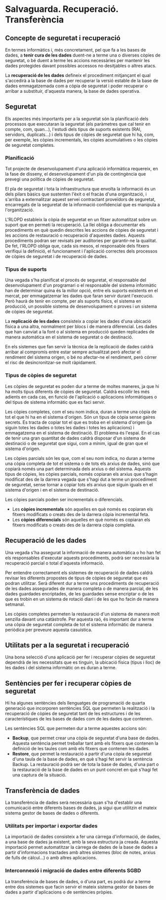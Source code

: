 Salvaguarda. Recuperació. Transferència
===================

Concepte de seguretat i recuperació
---------------------
En termes informàtics i, més concretament, pel que fa a les bases de dades, a **tenir cura de les dades** duent-ne a terme una o diverses còpies de seguretat, o bé duent a terme les accions necessàries per mantenir les dades protegides davant possibles accessos no desitjables o altres atacs.

La **recuperació de les dades** defineix el procediment mitjançant el qual s'accedirà a la base de dades per recuperar la versió estable de la base de dades emmagatzemada com a còpia de seguretat i poder recuperar o arribar a substituir, d'aquesta manera, la base de dades operativa.

Seguretat
---------------------
Els aspectes més importants per a la seguretat són la planificació dels processos que executaran la seguretat (els paràmetres que cal tenir en compte, com, quan…), l'estudi dels tipus de suports existents (RAI, servidors, duplicats…) i dels tipus de còpies de seguretat que hi ha, com, per exemple, les còpies incrementals, les còpies acumulatives o les còpies de seguretat completes.

###  Planificació

Tot projecte de desenvolupament d'una aplicació informàtica requereix, en la fase de disseny, el desenvolupament d'un pla de contingència que prevegi una política de còpies de seguretat.


El pla de seguretat i tota la infraestructura que envolta la informació és un dels pilars bàsics que sustenten l'èxit o el fracàs d'una organització, i s'arriba a externalitzar aquest servei contractant proveïdors de seguretat, encarregats de la seguretat de la informació confidencial que es manipula a l'organització.

L'RLOPD estableix la còpia de seguretat en un fitxer automatitzat sobre un suport que en permeti la recuperació. La llei obliga a documentar els procediments en què quedin descrites les accions de còpies de seguretat i les accions de restauració o recuperació d'aquestes dades. Aquests procediments podran ser revisats per auditories per garantir-ne la qualitat. De fet, l'RLOPD obliga que, cada sis mesos, el responsable dels fitxers verifiqui la definició, el funcionament i l'aplicació correctes dels processos de còpies de seguretat i de recuperació de dades.

### Tipus de suports

Una vegada s'ha planificat el procés de seguretat, el responsable del desenvolupament d'un programari o el responsable del sistema informàtic han de determinar quina és la millor opció, entre els suports existents en el mercat, per emmagatzemar les dades que faran servir durant l'execució. Però haurà de tenir en compte, per als suports físics, el sistema en producció, un possible sistema de desenvolupament o proves i un sistema de còpies de seguretat.

La **replicació de les dades** consisteix a copiar les dades d'una ubicació física a una altra, normalment per blocs i de manera diferencial. Les dades que han canviat a la font o al sistema en producció queden replicades de manera automàtica en el sistema de seguretat o de destinació.

En els sistemes que fan servir la tècnica de la replicació de dades caldrà arribar al compromís entre estar sempre actualitzat però afectar el rendiment del sistema origen, o bé no afectar-ne el rendiment, però córrer el risc de desincronitzar-se molt ràpidament.

###  Tipus de còpies de seguretat

Les còpies de seguretat es poden dur a terme de moltes maneres, ja que hi ha molts tipus diferents de còpies de seguretat. Caldrà escollir les més adients en cada cas, en funció de l'aplicació o aplicacions informàtiques o del tipus de sistema informàtic que es faci servir.

Les còpies completes, com el seu nom indica, duran a terme una còpia de tot el que hi ha en el sistema d'origen. Són un tipus de còpia sense gaires secrets. Es tracta de copiar tot el que es troba en el sistema d'origen (ja siguin totes les dades o totes les dades i totes les aplicacions) i emmagatzema en el sistema de destinació. El problema és l'espai. En el cas de tenir una gran quantitat de dades caldrà disposar d'un sistema de destinació o de seguretat que sigui, com a mínim, igual de gran que el sistema d'origen.

Les còpies parcials són les que, com el seu nom indica, no duran a terme una còpia completa de tot el sistema o de tots els arxius de dades, sinó que copiarà només una part determinada dels arxius o del sistema. Aquests tipus de còpies, les còpies parcials, només copiaran els arxius que s'hagin modificat des de la darrera vegada que s'hagi dut a terme un procediment de seguretat, sense tornar a copiar tots els arxius que siguin iguals en el sistema d'origen i en el sistema de destinació.

Les còpies parcials poden ser incrementals o diferencials.
* Les **còpies incrementals** són aquelles en què només es copiaran els
fitxers modificats o creats des de la darrera còpia incremental feta.
* Les **còpies diferencials** són aquelles en què només es copiaran els
fitxers modificats o creats des de la darrera còpia completa.

Recuperació de les dades
---------------------

Una vegada s'ha assegurat la informació de manera automàtica o ho han fet els responsables d'executar aquests procediments, podrà ser necessària la recuperació parcial o total d'aquesta informació.

Per entendre correctament els sistemes de recuperació de dades caldrà revisar les diferents propostes de tipus de còpies de seguretat que es podran utilitzar. Serà diferent dur a terme uns procediments de recuperació de les dades assegurades de manera completa o de manera parcial, de les dades guardades encriptades, de les guardades sense encriptar o de les que es trobin en un sistema de rotació diari i de les que ho facin de manera setmanal.

Les còpies completes permeten la restauració d'un sistema de manera molt senzilla davant una catàstrofe. Per aquesta raó, és important dur a terme una còpia de seguretat completa de tot el sistema informàtic de manera periòdica per preveure aquesta casuística.

Utilitats per a la seguretat i recuperació
---------------------
Una bona selecció d'una aplicació per fer i recuperar còpies de seguretat dependrà de les necessitats que es tinguin, la ubicació física (tipus i lloc) de les dades i del sistema informàtic on es duran a terme.

Sentències per fer i recuperar còpies de seguretat
---------------------


Hi ha algunes sentències dels llenguatges de programació de quarta generació que incorporen sentències SQL que permeten la realització i la recuperació de còpies de seguretat tant de les estructures i de les característiques de les bases de dades com de les dades que contenen.

Les sentències SQL que permeten dur a terme aquestes accions són:

* **Backup**, que permet crear una còpia de seguretat d'una base de dades. Aquesta sentència permet treballar tant amb els fitxers que contenen la definició de les taules com amb els fitxers que contenen les dades.
* **Restore**, que permet la restauració a partir d'una còpia de seguretat d'una taula de la base de dades, en què s'hagi fet servir la sentència Backup. La restauració podrà ser de tota la base de dades, d'una part o la restauració de la base de dades en un punt concret en què s'hagi fet una captura de la situació.





Transferència de dades
---------------------

La transferència de dades serà necessària quan s'ha d'establir una comunicació entre diferents bases de dades, ja sigui que utilitzin el mateix sistema gestor de bases de dades o diferents.

###  Utilitats per importar i exportar dades

La importació de dades consisteix a fer una càrrega d'informació, de dades, a una base de dades ja existent, amb la seva estructura ja creada. Aquesta importació permet automatitzar la càrrega de dades de la base de dades a partir d'informacions tractades amb altres sistemes (bloc de notes, arxius de fulls de càlcul…) o amb altres aplicacions.

###  Interconnexió i migració de dades entre diferents SGBD

La transferència de bases de dades, o d'una part, es podrà dur a terme entre dos sistemes que facin servir el mateix sistema gestor de bases de dades a partir d'aplicacions o de sentències pròpies.
